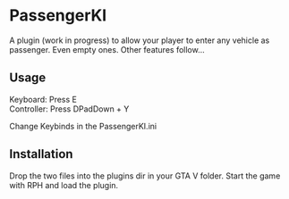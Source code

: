 # PassengerKI
A plugin (work in progress) to allow your player to enter any vehicle as passenger. Even empty ones. 
Other features follow...


## Usage

Keyboard: Press E <br>
Controller: Press DPadDown + Y

Change Keybinds in the PassengerKI.ini 

## Installation

Drop the two files into the plugins dir in your GTA V folder.
Start the game with RPH and load the plugin. 
